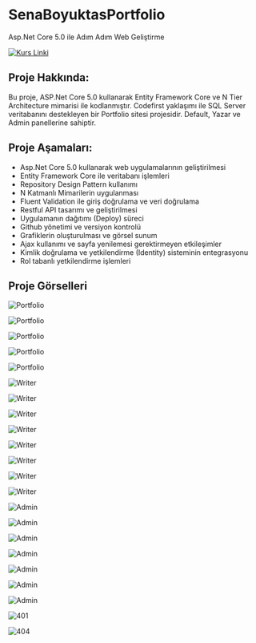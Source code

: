 # SenaBoyuktasPortfolio
Asp.Net Core 5.0 ile Adım Adım Web Geliştirme 

[![Kurs Linki](https://img.shields.io/badge/Kurs%20Linki%20-izlemek%20için%20tıklayın-purple)](https://www.udemy.com/course/aspnet-core-5-ile-adim-adim-web-gelistirme/)

## Proje Hakkında: 
Bu proje, ASP.Net Core 5.0 kullanarak Entity Framework Core ve N Tier Architecture mimarisi ile kodlanmıştır. Codefirst yaklaşımı ile SQL Server veritabanını destekleyen bir Portfolio sitesi projesidir. Default, Yazar ve Admin panellerine sahiptir.

## Proje Aşamaları:
* Asp.Net Core 5.0 kullanarak web uygulamalarının geliştirilmesi
* Entity Framework Core ile veritabanı işlemleri
* Repository Design Pattern kullanımı
* N Katmanlı Mimarilerin uygulanması
* Fluent Validation ile giriş doğrulama ve veri doğrulama
* Restful API tasarımı ve geliştirilmesi
* Uygulamanın dağıtımı (Deploy) süreci
* Github yönetimi ve versiyon kontrolü
* Grafiklerin oluşturulması ve görsel sunum
* Ajax kullanımı ve sayfa yenilemesi gerektirmeyen etkileşimler
* Kimlik doğrulama ve yetkilendirme (Identity) sisteminin entegrasyonu
* Rol tabanlı yetkilendirme işlemleri

## Proje Görselleri

![Portfolio](https://github.com/SenaBoyuktas/SenaBoyuktasPortfolio/blob/master/Proje/1.jpg)

![Portfolio](https://github.com/SenaBoyuktas/SenaBoyuktasPortfolio/blob/master/Proje/2.jpg)

![Portfolio](https://github.com/SenaBoyuktas/SenaBoyuktasPortfolio/blob/master/Proje/3.jpg)

![Portfolio](https://github.com/SenaBoyuktas/SenaBoyuktasPortfolio/blob/master/Proje/4.jpg)

![Portfolio](https://github.com/SenaBoyuktas/SenaBoyuktasPortfolio/blob/master/Proje/5.jpg)

![Writer](https://github.com/SenaBoyuktas/SenaBoyuktasPortfolio/blob/master/Proje/6.jpg)

![Writer](https://github.com/SenaBoyuktas/SenaBoyuktasPortfolio/blob/master/Proje/7.jpg)

![Writer](https://github.com/SenaBoyuktas/SenaBoyuktasPortfolio/blob/master/Proje/8.jpg)

![Writer](https://github.com/SenaBoyuktas/SenaBoyuktasPortfolio/blob/master/Proje/9.jpg)

![Writer](https://github.com/SenaBoyuktas/SenaBoyuktasPortfolio/blob/master/Proje/10.jpg)

![Writer](https://github.com/SenaBoyuktas/SenaBoyuktasPortfolio/blob/master/Proje/11.jpg)

![Writer](https://github.com/SenaBoyuktas/SenaBoyuktasPortfolio/blob/master/Proje/12.jpg)

![Writer](https://github.com/SenaBoyuktas/SenaBoyuktasPortfolio/blob/master/Proje/13.jpg)

![Admin](https://github.com/SenaBoyuktas/SenaBoyuktasPortfolio/blob/master/Proje/14.jpg)

![Admin](https://github.com/SenaBoyuktas/SenaBoyuktasPortfolio/blob/master/Proje/15.jpg)

![Admin](https://github.com/SenaBoyuktas/SenaBoyuktasPortfolio/blob/master/Proje/16.jpg)

![Admin](https://github.com/SenaBoyuktas/SenaBoyuktasPortfolio/blob/master/Proje/17.jpg)

![Admin](https://github.com/SenaBoyuktas/SenaBoyuktasPortfolio/blob/master/Proje/18.jpg)

![Admin](https://github.com/SenaBoyuktas/SenaBoyuktasPortfolio/blob/master/Proje/19.jpg)

![Admin](https://github.com/SenaBoyuktas/SenaBoyuktasPortfolio/blob/master/Proje/20.jpg)

![401](https://github.com/SenaBoyuktas/SenaBoyuktasPortfolio/blob/master/Proje/21.jpg)

![404](https://github.com/SenaBoyuktas/SenaBoyuktasPortfolio/blob/master/Proje/22.jpg)
